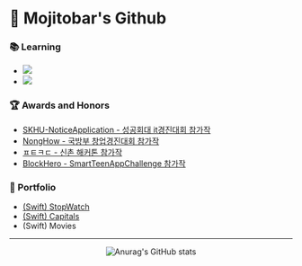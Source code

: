 # 🙇 Mojitobar's Github

### 📚 Learning
- <img src="https://img.shields.io/badge/Swift.js-FA7343?logo=Swift&logoColor=white"/>
- <img src="https://img.shields.io/badge/Vue.js-4FC08D?logo=Vue.js&logoColor=white"/>

### 🏆 Awards and Honors
- [SKHU-NoticeApplication - 성공회대 it경진대회 참가작](https://github.com/MojitoBar/SKHU-NoticeApplication)
- [NongHow - 국방부 창업경진대회 참가작](https://github.com/MojitoBar/NongHow)
- [ㅍㅌㅋㄷ - 신촌 해커톤 참가작](https://github.com/MojitoBar/sinchonhakerthon2018)
- [BlockHero - SmartTeenAppChallenge 참가작](https://github.com/MojitoBar/Unity_Blockhero)

### 📑 Portfolio
- [(Swift) StopWatch](https://github.com/MojitoBar/StopWatch)
- [(Swift) Capitals](https://github.com/MojitoBar/Capitals)
- (Swift) Movies
<hr/>

<div align=center>
  
![Anurag's GitHub stats](https://github-readme-stats.vercel.app/api?username=MojitoBar&show_icons=true)
 
</div>
